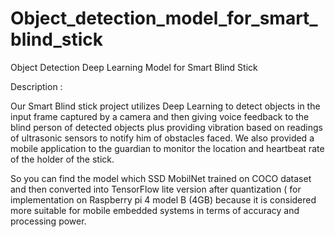 # Object_detection_model_for_smart_blind_stick
Object Detection Deep Learning Model for Smart Blind Stick



Description : 

Our Smart Blind stick project utilizes Deep Learning to detect objects in the input frame captured by a camera and then giving voice feedback to the blind person of detected objects plus providing vibration based on readings of ultrasonic sensors to notify him of obstacles faced. We also provided a mobile application to the guardian to monitor the location and heartbeat rate of the holder of the stick.

So you can find the model which SSD MobilNet trained on COCO dataset and then converted into TensorFlow lite version after quantization ( for implementation on Raspberry pi 4 model B (4GB) because it is considered more suitable for mobile embedded systems in terms of accuracy and processing power. 
